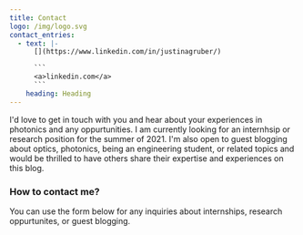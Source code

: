 ```yaml
---
title: Contact
logo: /img/logo.svg
contact_entries:
  - text: |-
      [](https://www.linkedin.com/in/justinagruber/)

      ```
      <a>linkedin.com</a>
      ```
    heading: Heading
---
```

I'd love to get in touch with you and hear about your experiences in photonics and any oppurtunities. I am currently looking for an internhsip or research position for the summer of 2021. I'm also open to guest blogging about optics, photonics, being an engineering student, or related topics and would be thrilled to have others share their expertise and experiences on this blog.

<h3 class="f4 b lh-title mb2">How to contact me?</h3>

You can use the form below for any inquiries about internships, research oppurtunites, or guest blogging.